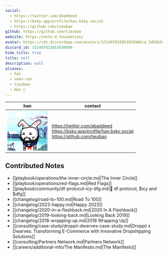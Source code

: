 ```yaml
---
social: 
  - https://twitter.com/abaddeed
  - https://bsky.app/profile/han.bsky.social
  - https://github.com/tieubao
github: https://github.com/tieubao
website: https://note.d.foundation/
avatar: https://cdn.discordapp.com/avatars/151497832853929986/a_5d05b5a57ec0dfbc2e06ff82420ab1fb
discord_id: 151497832853930000
hide_title: true
title: null
description: null
aliases: 
  - han
  - neko-san
  - tieubao
  - Han 🐸
---
```

<div class="profile"/>

| han                                                                                                          | contact                                                                                                |
| ------------------------------------------------------------------------------------------------------------ | ------------------------------------------------------------------------------------------------------ |
| ![](assets/han_a_5d05b5a57ec0dfbc2e06ff82420ab1fb.gif) | https://twitter.com/abaddeed<br>https://bsky.app/profile/han.bsky.social<br>https://github.com/tieubao |

## Contributed Notes

- [[playbook/operations/the-inner-circle.md|The Inner Circle]]
- [[playbook/operations/red-flags.md|Red Flags]]
- [[playbook/community/df-protocol-icy-dfg.md|💠 df protocol, $icy and $dfg]]
- [[changelog/road-to-100.md|Road To 100]]
- [[changelog/2023-happy.md|Happy 2023]]
- [[changelog/2020-in-a-flashback.md|2020 In A Flashback]]
- [[changelog/2019-looking-back.md|Looking Back 2019]]
- [[changelog/2018-wrapping-up.md|2018 Wrapping Up]]
- [[consulting/case-study/droppii-dwarves-case-study.md|Droppii x Dwarves: Transforming E-Commerce with Innovative Dropshipping Solutions]]
- [[consulting/Partners Network.md|Partners Network]]
- [[careers/additional-info/The Manifesto.md|The Manifesto]]